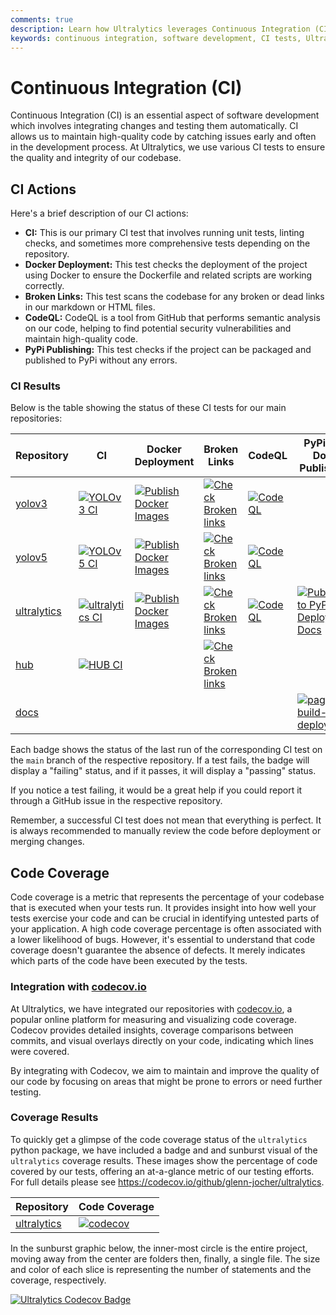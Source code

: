 ```yaml
---
comments: true
description: Learn how Ultralytics leverages Continuous Integration (CI) for maintaining high-quality code. Explore our CI tests and the status of these tests for our repositories.
keywords: continuous integration, software development, CI tests, Ultralytics repositories, high-quality code, Docker Deployment, Broken Links, CodeQL, PyPi Publishing
---
```


# Continuous Integration (CI)

Continuous Integration (CI) is an essential aspect of software development which involves integrating changes and testing them automatically. CI allows us to maintain high-quality code by catching issues early and often in the development process. At Ultralytics, we use various CI tests to ensure the quality and integrity of our codebase.

## CI Actions

Here's a brief description of our CI actions:

- **CI:** This is our primary CI test that involves running unit tests, linting checks, and sometimes more comprehensive tests depending on the repository.
- **Docker Deployment:** This test checks the deployment of the project using Docker to ensure the Dockerfile and related scripts are working correctly.
- **Broken Links:** This test scans the codebase for any broken or dead links in our markdown or HTML files.
- **CodeQL:** CodeQL is a tool from GitHub that performs semantic analysis on our code, helping to find potential security vulnerabilities and maintain high-quality code.
- **PyPi Publishing:** This test checks if the project can be packaged and published to PyPi without any errors.

### CI Results

Below is the table showing the status of these CI tests for our main repositories:

| Repository                                                | CI                                                                                                                                                                        | Docker Deployment                                                                                                                                                                        | Broken Links                                                                                                                                                                      | CodeQL                                                                                                                                                                          | PyPi and Docs Publishing                                                                                                                                                                                      |
|-----------------------------------------------------------|---------------------------------------------------------------------------------------------------------------------------------------------------------------------------|------------------------------------------------------------------------------------------------------------------------------------------------------------------------------------------|-----------------------------------------------------------------------------------------------------------------------------------------------------------------------------------|---------------------------------------------------------------------------------------------------------------------------------------------------------------------------------|---------------------------------------------------------------------------------------------------------------------------------------------------------------------------------------------------------------|
| [yolov3](https://github.com/ultralytics/yolov3)           | [![YOLOv3 CI](https://github.com/ultralytics/yolov3/actions/workflows/ci-testing.yml/badge.svg)](https://github.com/ultralytics/yolov3/actions/workflows/ci-testing.yml)  | [![Publish Docker Images](https://github.com/ultralytics/yolov3/actions/workflows/docker.yml/badge.svg)](https://github.com/ultralytics/yolov3/actions/workflows/docker.yml)             | [![Check Broken links](https://github.com/ultralytics/yolov3/actions/workflows/links.yml/badge.svg)](https://github.com/ultralytics/yolov3/actions/workflows/links.yml)           | [![CodeQL](https://github.com/ultralytics/yolov3/actions/workflows/codeql-analysis.yml/badge.svg)](https://github.com/ultralytics/yolov3/actions/workflows/codeql-analysis.yml) |                                                                                                                                                                                                               |
| [yolov5](https://github.com/ultralytics/yolov5)           | [![YOLOv5 CI](https://github.com/ultralytics/yolov5/actions/workflows/ci-testing.yml/badge.svg)](https://github.com/ultralytics/yolov5/actions/workflows/ci-testing.yml)  | [![Publish Docker Images](https://github.com/ultralytics/yolov5/actions/workflows/docker.yml/badge.svg)](https://github.com/ultralytics/yolov5/actions/workflows/docker.yml)             | [![Check Broken links](https://github.com/ultralytics/yolov5/actions/workflows/links.yml/badge.svg)](https://github.com/ultralytics/yolov5/actions/workflows/links.yml)           | [![CodeQL](https://github.com/ultralytics/yolov5/actions/workflows/codeql-analysis.yml/badge.svg)](https://github.com/ultralytics/yolov5/actions/workflows/codeql-analysis.yml) |                                                                                                                                                                                                               |
| [ultralytics](https://github.com/ultralytics/ultralytics) | [![ultralytics CI](https://github.com/ultralytics/ultralytics/actions/workflows/ci.yaml/badge.svg)](https://github.com/ultralytics/ultralytics/actions/workflows/ci.yaml) | [![Publish Docker Images](https://github.com/ultralytics/ultralytics/actions/workflows/docker.yaml/badge.svg)](https://github.com/ultralytics/ultralytics/actions/workflows/docker.yaml) | [![Check Broken links](https://github.com/ultralytics/ultralytics/actions/workflows/links.yml/badge.svg)](https://github.com/ultralytics/ultralytics/actions/workflows/links.yml) | [![CodeQL](https://github.com/ultralytics/ultralytics/actions/workflows/codeql.yaml/badge.svg)](https://github.com/ultralytics/ultralytics/actions/workflows/codeql.yaml)       | [![Publish to PyPI and Deploy Docs](https://github.com/ultralytics/ultralytics/actions/workflows/publish.yml/badge.svg)](https://github.com/ultralytics/ultralytics/actions/workflows/publish.yml)            |
| [hub](https://github.com/ultralytics/hub)                 | [![HUB CI](https://github.com/ultralytics/hub/actions/workflows/ci.yaml/badge.svg)](https://github.com/ultralytics/hub/actions/workflows/ci.yaml)                         |                                                                                                                                                                                          | [![Check Broken links](https://github.com/ultralytics/hub/actions/workflows/links.yml/badge.svg)](https://github.com/ultralytics/hub/actions/workflows/links.yml)                 |                                                                                                                                                                                 |                                                                                                                                                                                                               |
| [docs](https://github.com/ultralytics/docs)               |                                                                                                                                                                           |                                                                                                                                                                                          |                                                                                                                                                                                   |                                                                                                                                                                                 | [![pages-build-deployment](https://github.com/ultralytics/docs/actions/workflows/pages/pages-build-deployment/badge.svg)](https://github.com/ultralytics/docs/actions/workflows/pages/pages-build-deployment) |

Each badge shows the status of the last run of the corresponding CI test on the `main` branch of the respective repository. If a test fails, the badge will display a "failing" status, and if it passes, it will display a "passing" status.

If you notice a test failing, it would be a great help if you could report it through a GitHub issue in the respective repository.

Remember, a successful CI test does not mean that everything is perfect. It is always recommended to manually review the code before deployment or merging changes.

## Code Coverage

Code coverage is a metric that represents the percentage of your codebase that is executed when your tests run. It provides insight into how well your tests exercise your code and can be crucial in identifying untested parts of your application. A high code coverage percentage is often associated with a lower likelihood of bugs. However, it's essential to understand that code coverage doesn't guarantee the absence of defects. It merely indicates which parts of the code have been executed by the tests.

### Integration with [codecov.io](https://codecov.io/)

At Ultralytics, we have integrated our repositories with [codecov.io](https://codecov.io/), a popular online platform for measuring and visualizing code coverage. Codecov provides detailed insights, coverage comparisons between commits, and visual overlays directly on your code, indicating which lines were covered.

By integrating with Codecov, we aim to maintain and improve the quality of our code by focusing on areas that might be prone to errors or need further testing.

### Coverage Results

To quickly get a glimpse of the code coverage status of the `ultralytics` python package, we have included a badge and and sunburst visual of the `ultralytics` coverage results. These images show the percentage of code covered by our tests, offering an at-a-glance metric of our testing efforts. For full details please see https://codecov.io/github/glenn-jocher/ultralytics.

| Repository                                                | Code Coverage                                                        |
|-----------------------------------------------------------|----------------------------------------------------------------------|
| [ultralytics](https://github.com/ultralytics/ultralytics) | [![codecov](https://codecov.io/gh/glenn-jocher/ultralytics/branch/main/graph/badge.svg?token=HHW7IIVFVY)](https://codecov.io/gh/glenn-jocher/ultralytics) |

In the sunburst graphic below, the inner-most circle is the entire project, moving away from the center are folders then, finally, a single file. The size and color of each slice is representing the number of statements and the coverage, respectively.

<a href="https://codecov.io/github/glenn-jocher/ultralytics">
    <img src="https://codecov.io/gh/glenn-jocher/ultralytics/branch/main/graphs/sunburst.svg?token=HHW7IIVFVY" alt="Ultralytics Codecov Badge">
</a>

